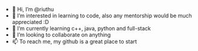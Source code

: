 - 👋 Hi, I’m @riuthu
- 👀 I’m interested in learning to code, also any mentorship would be much appreciated :D
- 🌱 I’m currently learning c++, java, python and full-stack 
- 💞️ I’m looking to collaborate on anything 
- 📫 To reach me, my github is a great place to start

<!---
riuthu/riuthu is a ✨ special ✨ repository because its `README.md` (this file) appears on your GitHub profile.
You can click the Preview link to take a look at your changes.
--->
